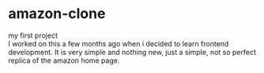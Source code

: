# amazon-clone
my first project <br>
I worked on this a few months ago when i decided to learn frontend development. It is very simple and nothing new, just a simple, not so perfect replica of the amazon home page.
